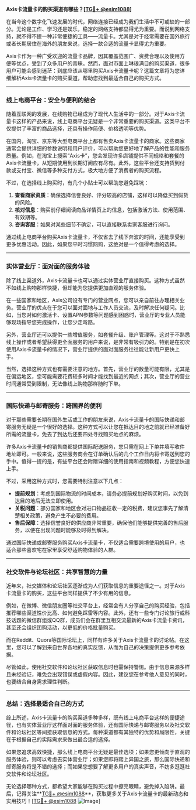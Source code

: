 **Axis卡流量卡的购买渠道有哪些？[[TG💪+ @esim1088](https://t.me/s/esim1088)]**

在当今这个数字化飞速发展的时代，网络连接已经成为我们生活中不可或缺的一部分。无论是工作、学习还是娱乐，稳定的网络支持都显得尤为重要。而说到网络支持，就不得不提一种非常便捷的工具——流量卡。尤其是对于经常需要在国外旅行或者长期居住在海外的朋友来说，选择一款合适的流量卡显得尤为重要。

Axis卡作为一种广受欢迎的流量卡品牌，因其覆盖范围广、资费合理以及使用方便等优点，受到了众多用户的青睐。然而，面对市面上琳琅满目的购买渠道，很多用户可能会感到迷茫：到底应该从哪里购买Axis卡流量卡呢？这篇文章将为您详细解析Axis卡流量卡的购买渠道，帮助您找到最适合自己的购买方式。

---

### **线上电商平台：安全与便利的结合**

随着互联网的发展，在线购物已经成为了现代人生活中的一部分。对于Axis卡流量卡这样的产品来说，线上电商平台无疑是一个非常重要的购买渠道。这类平台不仅提供了丰富的商品选择，还具有操作简便、价格透明等优势。

在国内，淘宝、京东等大型电商平台上都有售卖Axis卡流量卡的商家。这些商家通常会提供详细的参数说明和用户评价，可以帮助您更好地了解产品的性能和服务质量。例如，在淘宝上搜索“Axis卡”，您会发现许多店铺提供不同规格和套餐的Axis卡流量卡，从短期使用到长期订阅应有尽有。此外，这些平台还支持货到付款或支付宝、微信等多种支付方式，极大地方便了消费者的购买流程。

不过，在选择线上购买时，有几个小贴士可以帮助您避免踩坑：

1. **查看商家资质**：确保选择信誉良好、评分较高的店铺，这样可以降低买到假货的风险。
2. **核对信息**：购买前仔细阅读商品详情页上的信息，包括激活方法、使用范围、有效期等。
3. **咨询客服**：如果对某些细节不确定，可以直接联系卖家客服进行询问。

通过线上电商平台购买Axis卡流量卡，不仅省去了线下奔波的时间，还能享受到更多优惠活动。因此，如果您平时习惯网购，这绝对是一个值得考虑的选择。

---

### **实体营业厅：面对面的服务体验**

除了线上渠道外，Axis卡流量卡也可以通过实体营业厅直接购买。这种方式虽然不如线上购物那样快捷，但却能为您提供更加直观的服务体验。

在一些国家和地区，Axis公司设有专门的营业网点，您可以亲自前往办理相关业务。营业厅的优点在于您可以面对面地与工作人员交流，及时解决任何疑问。比如，当您对如何激活卡、设置APN参数等问题感到困惑时，营业厅的专业人员能够现场指导您完成操作，让您少走弯路。

另外，营业厅还可以提供一些增值服务，如套餐升级、账户管理等。这对于不熟悉线上操作或者希望获得更全面服务的用户来说，是非常有吸引力的。特别是在初次使用Axis卡流量卡的情况下，营业厅提供的面对面服务往往能让新用户更快上手。

当然，选择这种方式也有需要注意的地方。首先，营业厅的数量可能有限，尤其是在偏远地区，您可能需要花费较多时间才能找到最近的网点；其次，营业厅的营业时间通常受到限制，无法像线上购物那样随时下单。

---

### **国际快递与邮寄服务：跨国界的便利**

对于那些需要长期在国外生活或工作的朋友来说，Axis卡流量卡的国际快递和邮寄服务无疑是一个很好的选择。这种方式可以让您在抵达目的地之前就已经准备好所需的流量卡，免去了到达后还要四处寻找购买地点的麻烦。

许多Axis卡流量卡的销售商都提供国际配送服务，您只需在网上下单并填写收件地址即可。一般来说，这些服务商会在订单确认后的几个工作日内将卡寄送到您的手中。值得一提的是，有些平台还会附赠详细的使用指南和视频教程，方便您快速上手。

不过，采用这种方式时，您需要特别注意以下几点：

- **提前规划**：考虑到国际物流的时间成本，请务必提前规划好购买时间，以免到达目的地后无法立即使用。
- **关税问题**：部分国家和地区会对进口物品征收一定的税费，建议您事先了解清楚相关政策，避免产生不必要的费用。
- **售后保障**：选择信誉良好的供应商非常重要，确保他们能够提供完善的售后服务，以便在出现问题时能够及时得到解决。

通过国际快递或邮寄服务购买Axis卡流量卡，不仅适合需要跨境使用的用户，也适合那些喜欢宅在家里享受舒适购物体验的人群。

---

### **社交软件与论坛社区：共享智慧的力量**

近年来，社交媒体和论坛社区逐渐成为人们获取信息的重要途径之一。对于Axis卡流量卡的购买，这些平台同样提供了不少有用的信息。

例如，在微博、微信朋友圈等社交平台上，经常会有人分享自己的购买经验，包括推荐哪些渠道性价比高、如何避免踩雷等内容。此外，还有一些专门讨论旅行或科技话题的微信群组或QQ群，成员们会在群里互相交流最新的Axis卡流量卡资讯，甚至还会组织团购活动，以更低的价格批量购买。

而在Reddit、Quora等国际论坛上，同样有许多关于Axis卡流量卡的讨论帖。在这里，您可以了解到来自世界各地的真实反馈，从而为自己的决策提供更多参考依据。

尽管如此，使用社交软件和论坛社区获取信息时也需保持警惕。由于信息来源多样且未经验证，难免会出现错误或虚假内容。因此，建议您在参考他人意见的同时，也要结合自身需求理性判断。

---

### **总结：选择最适合自己的方式**

综上所述，Axis卡流量卡的购买渠道多种多样，既有线上电商平台这样的便捷途径，也有实体营业厅这样面对面的服务体验，还有国际快递与邮寄服务以及社交软件和论坛社区等间接获取信息的方式。每种渠道都有其独特的优势和局限性，关键在于根据自己的实际需求来做出最合适的选择。

如果您追求高效快捷，那么线上电商平台无疑是最佳选项；如果您更倾向于直观的服务体验，则可以考虑去实体营业厅；如果您即将踏上异国之旅，那么国际快递和邮寄服务将是不错的选择；而如果您想要了解更多用户的真实声音，不妨多逛逛社交软件和论坛社区。

无论选择哪种方式，都希望大家能够在购买过程中擦亮眼睛，避免掉入陷阱。最后，记得关注**[TG💪+ @esim1088](https://t.me/s/esim1088)**，获取更多关于Axis卡流量卡的最新动态和实用技巧！[[TG💪+ @esim1088](https://t.me/s/esim1088) ![Image](https://i.postimg.cc/4NQfJmqS/Snipaste-2025-05-13-00-14-12.png)]